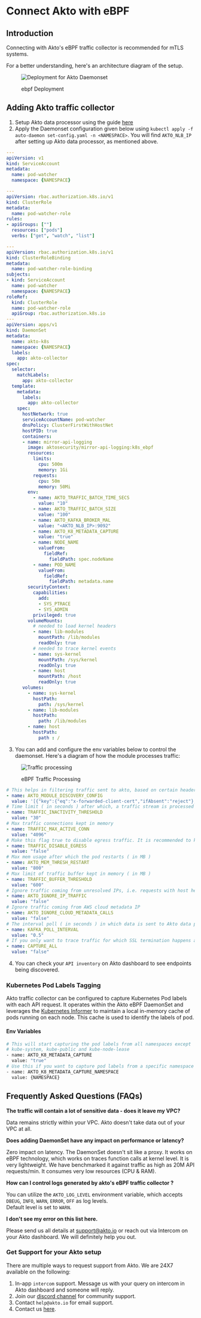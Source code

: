 # Connect Akto with eBPF

## Introduction

Connecting with Akto's eBPF traffic collector is recommended for mTLS systems.

For a better understanding, here's an architecture diagram of the setup.

<figure><img src="../../.gitbook/assets/ebpf (1).png" alt="Deployment for Akto Daemonset"><figcaption><p>ebpf Deployment</p></figcaption></figure>

## Adding Akto traffic collector

1. Setup Akto data processor using the guide [here](../../getting-started/quick-start-with-akto-cloud/hybrid-saas.md)
2. Apply the Daemonset configuration given below using `kubectl apply -f auto-daemon set-config.yaml -n <NAMESPACE>`. You will find `AKTO_NLB_IP` after setting up Akto data processor, as mentioned above.

```yaml
---
apiVersion: v1
kind: ServiceAccount
metadata:
  name: pod-watcher
  namespace: {NAMESPACE} 

---
apiVersion: rbac.authorization.k8s.io/v1
kind: ClusterRole
metadata:
  name: pod-watcher-role
rules:
- apiGroups: [""]
  resources: ["pods"]
  verbs: ["get", "watch", "list"]

---
apiVersion: rbac.authorization.k8s.io/v1
kind: ClusterRoleBinding
metadata:
  name: pod-watcher-role-binding
subjects:
- kind: ServiceAccount
  name: pod-watcher
  namespace: {NAMESPACE}
roleRef:
  kind: ClusterRole
  name: pod-watcher-role
  apiGroup: rbac.authorization.k8s.io
---
apiVersion: apps/v1
kind: DaemonSet
metadata:
  name: akto-k8s
  namespace: {NAMESPACE}
  labels:
    app: akto-collector
spec:
  selector:
    matchLabels:
      app: akto-collector
  template:
    metadata:
      labels:
        app: akto-collector
    spec:
      hostNetwork: true
      serviceAccountName: pod-watcher
      dnsPolicy: ClusterFirstWithHostNet
      hostPID: true
      containers:
      - name: mirror-api-logging
        image: aktosecurity/mirror-api-logging:k8s_ebpf
        resources:
          limits:
            cpu: 500m
            memory: 1Gi
          requests:
            cpu: 50m
            memory: 50Mi
        env: 
          - name: AKTO_TRAFFIC_BATCH_TIME_SECS
            value: "10"
          - name: AKTO_TRAFFIC_BATCH_SIZE
            value: "100"
          - name: AKTO_KAFKA_BROKER_MAL
            value: "<AKTO_NLB_IP>:9092"
          - name: AKTO_K8_METADATA_CAPTURE
            value: "true"
          - name: NODE_NAME
            valueFrom:
              fieldRef:
                fieldPath: spec.nodeName
          - name: POD_NAME
            valueFrom:
              fieldRef:
                fieldPath: metadata.name
        securityContext:
          capabilities:
            add:
            - SYS_PTRACE
            - SYS_ADMIN
          privileged: true
        volumeMounts:
          # needed to load kernel headers
          - name: lib-modules
            mountPath: /lib/modules
            readOnly: true
          # needed to trace kernel events
          - name: sys-kernel
            mountPath: /sys/kernel
            readOnly: true
          - name: host
            mountPath: /host
            readOnly: true
      volumes:
        - name: sys-kernel
          hostPath:
            path: /sys/kernel
        - name: lib-modules
          hostPath:
            path: /lib/modules
        - name: host
          hostPath:
            path : /
```

3. You can add and configure the env variables below to control the daemonset. Here's a diagram of how the module processes traffic:

<figure><img src="../../.gitbook/assets/ebpf-diagram.png" alt="Traffic processing"><figcaption><p>eBPF Traffic Processing</p></figcaption></figure>

```yaml
# This helps in filtering traffic sent to akto, based on certain headers. Here is an example for sending traffic only for 'bookinfo' namespace in an istio setup.
- name: AKTO_MODULE_DISCOVERY_CONFIG
  value: '[{"key":{"eq":"x-forwarded-client-cert","ifAbsent":"reject"},"value":{"regex":".*bookinfo.*"}}]'
# Time limit ( in seconds ) after which, a traffic stream is processed and marked inactive. The same stream, is not processed again.
- name: TRAFFIC_INACTIVITY_THRESHOLD
  value: "30"
# Max traffic connections kept in memory 
- name: TRAFFIC_MAX_ACTIVE_CONN
  value: "4096"
# Make this flag true to disable egress traffic. It is recommended to keep this false.
- name: TRAFFIC_DISABLE_EGRESS
  value: "false"
# Max mem usage after which the pod restarts ( in MB )
- name: AKTO_MEM_THRESH_RESTART
  value: "800"
# Max limit of traffic buffer kept in memory ( in MB )
- name: TRAFFIC_BUFFER_THRESHOLD
  value: "600"
# Ignore traffic coming from unresolved IPs, i.e. requests with host header of the format <a.b.c.d>
- name: AKTO_IGNORE_IP_TRAFFIC
  value: "false"
# Ignore traffic coming from AWS cloud metadata IP
- name: AKTO_IGNORE_CLOUD_METADATA_CALLS
  value: "false"
# The interval poll ( in seconds ) in which data is sent to Akto data processor.
- name: KAFKA_POLL_INTERVAL
  value: "0.5"
# If you only want to trace traffic for which SSL termination happens at proxy/service.
- name: CAPTURE_ALL
  value: "false"
```

4. You can check your `API inventory` on Akto dashboard to see endpoints being discovered.


### Kubernetes Pod Labels Tagging

Akto traffic collector can be configured to capture Kubernetes Pod labels with each API request. It operates within the Akto eBPF DaemonSet and leverages the [Kubernetes Informer](https://pkg.go.dev/k8s.io/client-go/informers#pkg-overview) to maintain a local in-memory cache of pods running on each node. This cache is used to identify the labels of pod.

#### Env Variables
```sh
# This will start capturing the pod labels from all namespaces except
# kube-system, kube-public and kube-node-lease
- name: AKTO_K8_METADATA_CAPTURE
  value: "true"
# Use this if you want to capture pod labels from a specific namespace only.
- name: AKTO_K8_METADATA_CAPTURE_NAMESPACE
  value: {NAMESPACE}
```

## Frequently Asked Questions (FAQs)

**The traffic will contain a lot of sensitive data - does it leave my VPC?**

Data remains strictly within your VPC. Akto doesn't take data out of your VPC at all.

**Does adding DaemonSet have any impact on performance or latency?**

Zero impact on latency. The DaemonSet doesn't sit like a proxy. It works on eBPF technology, which works on traces function calls at kernel level. It is very lightweight. We have benchmarked it against traffic as high as 20M API requests/min. It consumes very low resources (CPU & RAM).

**How can I control logs generated by akto's eBPF traffic collector ?**  
  
You can utilize the `AKTO_LOG_LEVEL` environment variable, which accepts `DBEUG`, `INFO`, `WARN`, `ERROR`, `OFF` as log levels.  
Default level is set to `WARN`.

**I don't see my error on this list here.**

Please send us all details at support@akto.io or reach out via Intercom on your Akto dashboard. We will definitely help you out.

### Get Support for your Akto setup

There are multiple ways to request support from Akto. We are 24X7 available on the following:

1. In-app `intercom` support. Message us with your query on intercom in Akto dashboard and someone will reply.
2. Join our [discord channel](https://www.akto.io/community) for community support.
3. Contact `help@akto.io` for email support.
4. Contact us [here](https://www.akto.io/contact-us).
